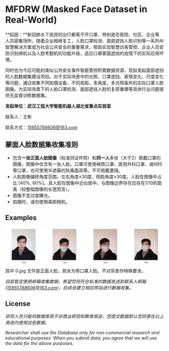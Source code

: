 # MFDRW (Masked Face Dataset in Real-World)

**起因：**新冠肺炎下居民的出行都离不开口罩，特别是在医院、社区、企业等人员密集场所，随着企业相继复工，人脸口罩检测、面部遮挡人脸识别等一系列AI智慧解决方案成为社会公共安全的重要需求，帮助实现智慧访客管控，企业人员安防识别闸机以及人脸考勤机的功能升级，适应口罩蒙面遮挡的疫情下的实际应用环境。

同时也为今后可能的类似公共安全事件智能管控积累数据资源，现拟发起面部遮挡的人脸数据集建设项目。对于实际场景中的光照、口罩遮挡、表情变化、尺度变化等问题，通过收集不同拍摄设备，不同视距，多角度，多光照条件的实际口罩人脸图像。为实际场景下的人脸口罩检测、面部遮挡人脸的复原重建等具体行业问题提供无监督训练数据集。

**发起单位：武汉工程大学智能机器人湖北省重点实验室**

联系人：王彬

联系方式：15955788606@163.com

## 蒙面人脸数据集收集准则

- 包含**一张正面人脸图像**（标准同证件照）和**同一人**多张（大于2）佩戴口罩的图像，图像中仅含有一张人脸。口罩可使用棉质口罩、医用外科口罩、或N95等口罩，也可使用半遮蔽的防毒面具等。不可佩戴墨镜。
- 人脸图像偏转角度范围，左右角度±30度，侧脸角度±30度。人脸在图像中占比 [40%, 60%]，且人脸在图像中近似居中，与图像边界存在应存在1/10的距离（较整幅图像的长宽而言）。
- 图像不宜过度曝光。
- 拍摄时，请勿使用美颜相机。

## Examples

![example](https://github.com/lutxyl/MFDRW/blob/master/examples.png)
  其中 0.jpg 文件是正面人脸，其余为带口罩人脸。不对背景作特殊要求。

*目前暂定使用邮箱收集数据，希望您将符合标准的数据发送到联系人邮箱 (15955788606@163.com)，后续会建立相应网站进行数据收集。*


## License

*研究人员只能将数据库用于非商业研究和教育用途，您提交数据默认您同意在以上用途内使用这些数据。*

*Researcher shall use the Database only for non-commercial research and educational purposes. When you submit data, you agree that we will use the data for the above purposes.*
